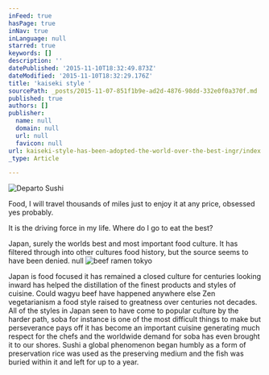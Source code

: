 ```yaml
---
inFeed: true
hasPage: true
inNav: true
inLanguage: null
starred: true
keywords: []
description: ''
datePublished: '2015-11-10T18:32:49.873Z'
dateModified: '2015-11-10T18:32:29.176Z'
title: 'kaiseki style '
sourcePath: _posts/2015-11-07-851f1b9e-ad2d-4876-98dd-332e0f0a370f.md
published: true
authors: []
publisher:
  name: null
  domain: null
  url: null
  favicon: null
url: kaiseki-style-has-been-adopted-the-world-over-the-best-ingr/index.html
_type: Article

---
```

![Departo Sushi](https://the-grid-user-content.s3-us-west-2.amazonaws.com/64634b56-0c1d-441d-bb98-8628ea4f48e4.jpg)

Food, I will travel thousands of miles just to enjoy it at any price, obsessed yes probably. 

It is the driving force in my life.
Where do I go to eat the best?

Japan, surely the worlds best and most important food culture.
It has filtered through into other cultures food history, but the source seems to have been denied.
null
![beef ramen tokyo](https://the-grid-user-content.s3-us-west-2.amazonaws.com/c8f689bb-6c0b-4e3c-bf7d-4316157474e0.jpg)

Japan is food focused it has remained a closed culture for centuries looking inward has helped the distillation of the finest products and styles of cuisine. Could wagyu beef have happened anywhere else Zen vegetarianism a food style raised to greatness over centuries not decades.
All of the styles in Japan seen to have come to popular culture by the harder path, soba for instance is one of the most difficult things to make but perseverance pays off it has become an important cuisine generating much respect for the chefs and the worldwide demand for soba has even brought it to our shores.
Sushi a global phenomenon began humbly as a form of preservation rice was used as the preserving medium and the fish was buried within it and left for up to a year.